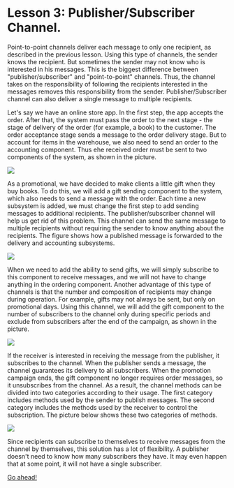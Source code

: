 # Lesson 3: Publisher/Subscriber Channel.

Point-to-point channels deliver each message to only one recipient, as described in the previous lesson. Using this type of channels, the sender knows the recipient. But sometimes the sender may not know who is interested in his messages. This is the biggest difference between "publisher/subscriber" and "point-to-point" channels. Thus, the channel takes on the responsibility of following the recipients interested in the messages removes this responsibility from the sender. Publisher/Subscriber channel can also deliver a single message to multiple recipients.

Let's say we have an online store app. In the first step, the app accepts the order. After that, the system must pass the order to the next stage - the stage of delivery of the order (for example, a book) to the customer. The order acceptance stage sends a message to the order delivery stage. But to account for items in the warehouse, we also need to send an order to the accounting component. Thus еhe received order must be sent to two components of the system, as shown in the picture.

![](../../images/6_3_1.png)

As a promotional, we have decided to make clients a little gift when they buy books. To do this, we will add a gift sending component to the system, which also needs to send a message with the order. Each time a new subsystem is added, we must change the first step to add sending messages to additional recipients. The publisher/subscriber channel will help us get rid of this problem. This channel can send the same message to multiple recipients without requiring the sender to know anything about the recipients. The figure shows how a published message is forwarded to the delivery and accounting subsystems.

![](../../images/6_3_2.png)

When we need to add the ability to send gifts, we will simply subscribe to this component to receive messages, and we will not have to change anything in the ordering component. Another advantage of this type of channels is that the number and composition of recipients may change during operation. For example, gifts may not always be sent, but only on promotional days. Using this channel, we will add the gift component to the number of subscribers to the channel only during specific periods and exclude from subscribers after the end of the campaign, as shown in the picture.

![](../../images/6_3_3.png)

If the receiver is interested in receiving the message from the publisher, it subscribes to the channel. When the publisher sends a message, the channel guarantees its delivery to all subscribers. When the promotion campaign ends, the gift component no longer requires order messages, so it unsubscribes from the channel. As a result, the channel methods can be divided into two categories according to their usage. The first category includes methods used by the sender to publish messages. The second category includes the methods used by the receiver to control the subscription. The picture below shows these two categories of methods.

![](../../images/6_3_4.png)

Since recipients can subscribe to themselves to receive messages from the channel by themselves, this solution has a lot of flexibility. A publisher doesn't need to know how many subscribers they have. It may even happen that at some point, it will not have a single subscriber.

[Go ahead!](../lesson-4)
